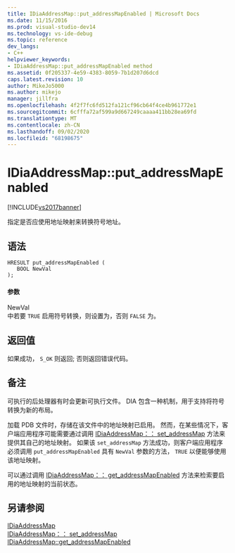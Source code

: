 ```yaml
---
title: IDiaAddressMap::put_addressMapEnabled | Microsoft Docs
ms.date: 11/15/2016
ms.prod: visual-studio-dev14
ms.technology: vs-ide-debug
ms.topic: reference
dev_langs:
- C++
helpviewer_keywords:
- IDiaAddressMap::put_addressMapEnabled method
ms.assetid: 0f205337-4e59-4383-8059-7b1d207d6dcd
caps.latest.revision: 10
author: MikeJo5000
ms.author: mikejo
manager: jillfra
ms.openlocfilehash: 4f2f7fc6fd512fa121cf96cb64f4ce4b961772e1
ms.sourcegitcommit: 6cfffa72af599a9d667249caaaa411bb28ea69fd
ms.translationtype: MT
ms.contentlocale: zh-CN
ms.lasthandoff: 09/02/2020
ms.locfileid: "68198675"
---
```

# <a name="idiaaddressmapput_addressmapenabled"></a>IDiaAddressMap::put_addressMapEnabled
[!INCLUDE[vs2017banner](../../includes/vs2017banner.md)]

指定是否应使用地址映射来转换符号地址。  
  
## <a name="syntax"></a>语法  
  
```cpp#  
HRESULT put_addressMapEnabled (   
   BOOL NewVal  
);  
```  
  
#### <a name="parameters"></a>参数  
 NewVal  
 中若要 `TRUE` 启用符号转换，则设置为，否则 `FALSE` 为。  
  
## <a name="return-value"></a>返回值  
 如果成功， `S_OK` 则返回; 否则返回错误代码。  
  
## <a name="remarks"></a>备注  
 可执行的后处理器有时会更新可执行文件。 DIA 包含一种机制，用于支持将符号转换为新的布局。  
  
 加载 PDB 文件时，存储在该文件中的地址映射已启用。 然而，在某些情况下，客户端应用程序可能需要通过调用 [IDiaAddressMap：： set_addressMap](../../debugger/debug-interface-access/idiaaddressmap-set-addressmap.md) 方法来提供其自己的地址映射。 如果该 `set_addressMap` 方法成功，则客户端应用程序必须调用 `put_addressMapEnabled` 具有 `NewVal` 参数的方法， `TRUE` 以便能够使用该地址映射。  
  
 可以通过调用 [IDiaAddressMap：： get_addressMapEnabled](../../debugger/debug-interface-access/idiaaddressmap-get-addressmapenabled.md) 方法来检索要启用的地址映射的当前状态。  
  
## <a name="see-also"></a>另请参阅  
 [IDiaAddressMap](../../debugger/debug-interface-access/idiaaddressmap.md)   
 [IDiaAddressMap：： set_addressMap](../../debugger/debug-interface-access/idiaaddressmap-set-addressmap.md)   
 [IDiaAddressMap::get_addressMapEnabled](../../debugger/debug-interface-access/idiaaddressmap-get-addressmapenabled.md)
